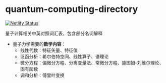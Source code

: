 # quantum-computing-directory

[![Netlify Status](https://api.netlify.com/api/v1/badges/3725038b-1307-4e0c-a3ab-018915188f2f/deploy-status)](https://app.netlify.com/sites/inspiring-goldwasser-8adbba/deploys)

量子计算相关中英对照词汇表，包含部分名词解释

- 量子力学需要的**数学内容**：
  - 线性代数：特征矢量、特征值
  - 泛函分析：希尔伯特空间、线性算子、谱理论
  - 微分方程：偏微分方程、分离变量法、常微分方程、施图姆-刘维尔理论、固有函数
  - 调和分析：傅里叶变换
